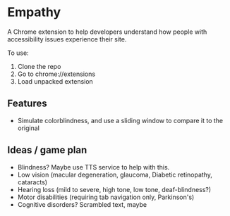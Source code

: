 Empathy
==========

A Chrome extension to help developers understand how people with accessibility issues experience their site.

To use:
1. Clone the repo
2. Go to chrome://extensions
3. Load unpacked extension

Features
--------------
- Simulate colorblindness, and use a sliding window to compare it to the original

Ideas / game plan
--------
- Blindness? Maybe use TTS service to help with this.
- Low vision (macular degeneration, glaucoma, Diabetic retinopathy, cataracts)
- Hearing loss (mild to severe, high tone, low tone, deaf-blindness?)
- Motor disabilities (requiring tab navigation only, Parkinson's)
- Cognitive disorders? Scrambled text, maybe